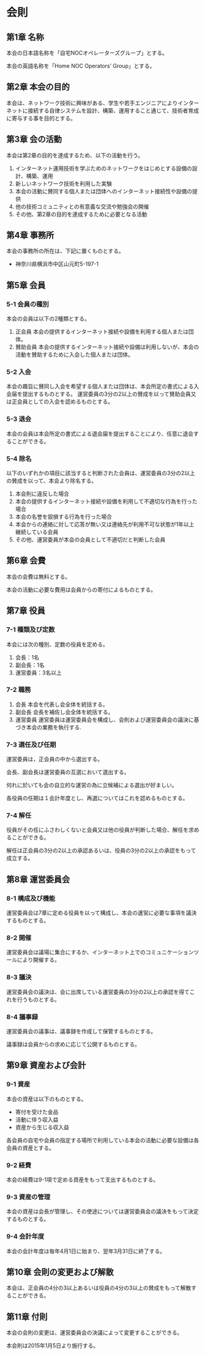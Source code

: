 # 会則

## 第1章 名称
本会の日本語名称を「自宅NOCオペレーターズグループ」とする。

本会の英語名称を「Home NOC Operators’ Group」とする。


## 第2章 本会の目的
本会は、ネットワーク技術に興味がある、学生や若手エンジニアによりインターネットに接続する自律システムを設計、構築、運用すること通じて、技術者育成に寄与する事を目的とする。

## 第3章 会の活動
本会は第2章の目的を達成するため、以下の活動を行う。

  1. インターネット運用技術を学ぶためのネットワークをはじめとする設備の設計、構築、運用
  2. 新しいネットワーク技術を利用した実験
  3. 本会の活動に賛同する個人または団体へのインターネット接続性や設備の提供
  4. 他の技術コミュニティとの有意義な交流や勉強会の開催
  5. その他、第2章の目的を達成するために必要となる活動

## 第4章 事務所
本会の事務所の所在は、下記に置くものとする。

* 神奈川県横浜市中区山元町5-197-1

## 第5章 会員

### 5-1 会員の種別
本会の会員は以下の2種類とする。

  1. 正会員
  本会の提供するインターネット接続や設備を利用する個人または団体。
  2. 賛助会員
  本会の提供するインターネット接続や設備は利用しないが、本会の活動を賛助するために入会した個人または団体。

### 5-2 入会
本会の趣旨に賛同し入会を希望する個人または団体は、本会所定の書式による入会届を提出するものとする。
運営委員の3分の2以上の賛成を以って賛助会員又は正会員としての入会を認めるものとする。

### 5-3 退会
本会の会員は本会所定の書式による退会届を提出することにより、任意に退会することができる。

### 5-4 除名
以下のいずれかの項目に該当すると判断された会員は、運営委員の3分の2以上の賛成を以って、本会より除名する。

1. 本会則に違反した場合
2. 本会の提供するインターネット接続や設備を利用して不適切な行為を行った場合
3. 本会の名誉を毀損する行為を行った場合
4. 本会からの連絡に対して応答が無い又は連絡先が利用不可な状態が1年以上継続している会員
5. その他、運営委員が本会の会員として不適切だと判断した会員

## 第6章 会費
本会の会費は無料とする。

本会の活動に必要な費用は会員からの寄付によるものとする。

## 第7章 役員

### 7-1 種類及び定数
本会には次の種別、定数の役員を定める。

1. 会長：1名
2. 副会長：1名
3. 運営委員：3名以上

### 7-2 職務

1. 会長
本会を代表し会全体を統括する。
2. 副会長
会長を補佐し会全体を統括する。
3. 運営委員
運営委員は運営委員会を構成し、会則および運営委員会の議決に基づき本会の業務を執行する.

### 7-3 選任及び任期
運営委員は，正会員の中から選出する。

会長、副会長は運営委員の互選において選出する。

何れに於いても会の自立的な運営の為に立候補による選出が好ましい。

各役員の任期は１会計年度とし、再選についてはこれを認めるものとする。

### 7-4 解任

役員がその任にふさわしくないと会員又は他の役員が判断した場合、解任を求めることができる。

解任は正会員の3分の2以上の承認あるいは、役員の3分の2以上の承認をもって成立する。

## 第8章 運営委員会

### 8-1 構成及び機能
運営委員会は7章に定める役員を以って構成し、本会の運営に必要な事項を議決するものとする。

### 8-2 開催
運営委員会は議場に集合にするか、インターネット上でのコミュニケーションツールにより開催する。

### 8-3 議決
運営委員会の議決は、会に出席している運営委員の3分の2以上の承認を得てこれを行うものとする。

### 8-4 議事録
運営委員会の議事は、議事録を作成して保管するものとする。

議事録は会員からの求めに応じて公開するものとする。

## 第9章 資産および会計

### 9-1 資産
本会の資産は以下のものとする。

* 寄付を受けた金品
* 活動に伴う収入益
* 資産から生じる収入益

各会員の自宅や会員の指定する場所で利用している本会の活動に必要な設備は各会員の資産とする。

### 9-2 経費
本会の経費は9-1項で定める資産をもって支出するものとする。

### 9-3 資産の管理
本会の資産は会長が管理し、その使途については運営委員会の議決をもって決定するものとする。

### 9-4 会計年度
本会の会計年度は毎年4月1日に始まり、翌年3月31日に終了する。

## 第10章 会則の変更および解散
本会は、正会員の4分の3以上あるいは役員の4分の3以上の賛成をもって解散することができる。

## 第11章 付則
本会の会則の変更は、運営委員会の決議によって変更することができる。

本会則は2015年1月5日より施行する。
